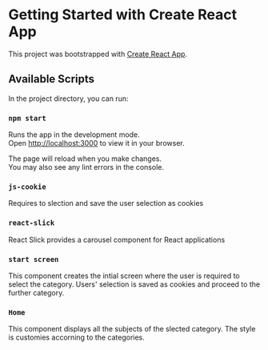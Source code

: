 # Getting Started with Create React App

This project was bootstrapped with [Create React App](https://github.com/facebook/create-react-app).

## Available Scripts

In the project directory, you can run:

### `npm start`

Runs the app in the development mode.\
Open [http://localhost:3000](http://localhost:3000) to view it in your browser.

The page will reload when you make changes.\
You may also see any lint errors in the console.

### `js-cookie`

Requires to slection and save the user selection as cookies

### `react-slick`

React Slick provides a carousel component for React applications


### `start screen`
This component creates the intial screen where the user is required to select the category.
Users' selection is saved as cookies and proceed to the further category.


### `Home`
This component displays all the subjects of the slected category. The style is customies accorning to the categories.
